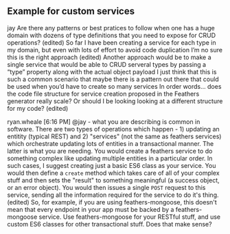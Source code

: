 ## Example for custom services
jay
Are there any patterns or best pratices to follow when one has a huge domain with dozens of type definitions that you need to expose for  CRUD operations? (edited)
So far  I have been creating a service for each type in my domain, but even with lots of effort to avoid code duplication I’m no sure this is the right approach (edited)
Another approach would be to make a single service that would be able to CRUD serveral types by passing a “type” property along with the actual object payload
I just think that this is such a common scenario that maybe there is a pattern out there that could be used when you’d have to create so many services
In order words… does the code file structure for service creation proposed in the Feathers generator really scale?  Or should  I be looking looking at a different structure for my code? (edited)

ryan.wheale [6:16 PM] 
@jay - what you are describing is common in software. There are two types of operations which happen - 1) updating an entitity (typical REST) and  2) "services" (not the same as feathers services) which orchestrate updating lots of entities in a transactional manner. The latter is what you are needing. You would create a feathers service to do something complex like updating multiple entities in a particular order. In such cases, I suggest creating just a basic ES6 class as your service. You would then define a `create` method which takes care of all of your complex stuff and then sets the "result" to something meaningful (a success object, or an error object). You would then issues a single `POST` request to this service, sending all the information required for the service to do it's thing. (edited)
So, for example, if you are using feathers-mongoose, this doesn't mean that every endpoint in your app must be backed by a feathers-mongoose service. Use feathers-mongoose for your RESTful stuff, and use custom ES6 classes for other transactional stuff. Does that make sense?
